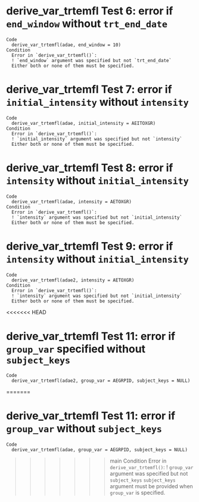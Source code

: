# derive_var_trtemfl Test 6: error if `end_window` without `trt_end_date`

    Code
      derive_var_trtemfl(adae, end_window = 10)
    Condition
      Error in `derive_var_trtemfl()`:
      ! `end_window` argument was specified but not `trt_end_date`
      Either both or none of them must be specified.

# derive_var_trtemfl Test 7: error if `initial_intensity` without `intensity`

    Code
      derive_var_trtemfl(adae, initial_intensity = AEITOXGR)
    Condition
      Error in `derive_var_trtemfl()`:
      ! `initial_intensity` argument was specified but not `intensity`
      Either both or none of them must be specified.

# derive_var_trtemfl Test 8: error if `intensity` without `initial_intensity`

    Code
      derive_var_trtemfl(adae, intensity = AETOXGR)
    Condition
      Error in `derive_var_trtemfl()`:
      ! `intensity` argument was specified but not `initial_intensity`
      Either both or none of them must be specified.

# derive_var_trtemfl Test 9: error if `intensity` without `initial_intensity`

    Code
      derive_var_trtemfl(adae2, intensity = AETOXGR)
    Condition
      Error in `derive_var_trtemfl()`:
      ! `intensity` argument was specified but not `initial_intensity`
      Either both or none of them must be specified.

<<<<<<< HEAD
# derive_var_trtemfl Test 11: error if `group_var` specified without `subject_keys`

    Code
      derive_var_trtemfl(adae2, group_var = AEGRPID, subject_keys = NULL)
=======
# derive_var_trtemfl Test 11: error if `group_var` without `subject_keys`

    Code
      derive_var_trtemfl(adae, group_var = AEGRPID, subject_keys = NULL)
>>>>>>> main
    Condition
      Error in `derive_var_trtemfl()`:
      ! `group_var` argument was specified but not `subject_keys`
      `subject_keys` argument must be provided when `group_var` is specified.

